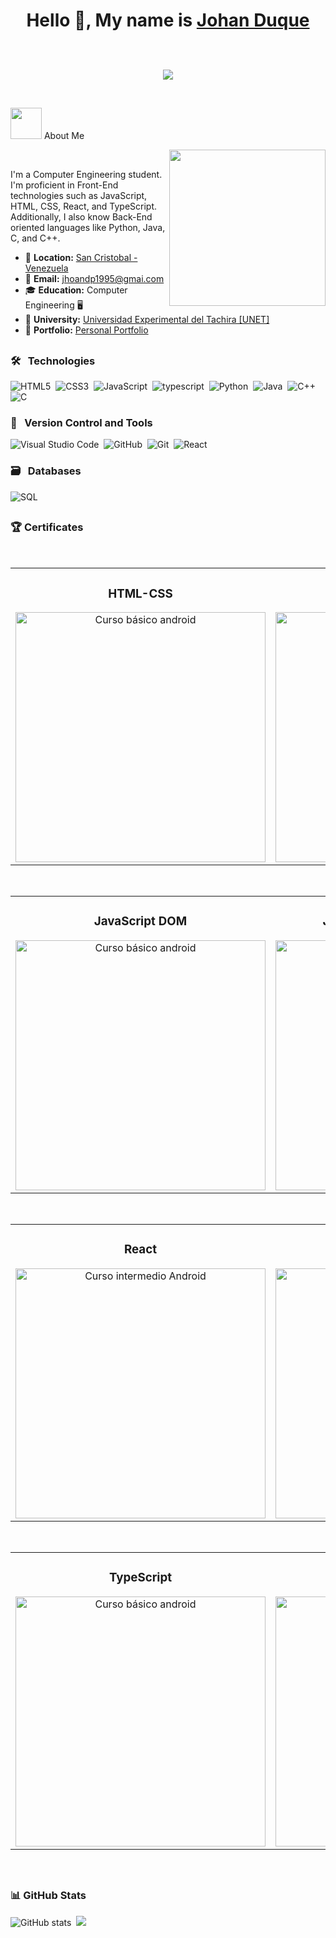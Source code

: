 <h1 align="center"> Hello 👋, My name is <a href="https://www.linkedin.com/in/johan-omar-duque-pereira-05160733a/" target="blank">
Johan Duque</a>  <p align="center">
	<br>
	<a href="https://github.com/Bouaskaoun">
		<img src="https://readme-typing-svg.herokuapp.com?lines=.Estudiante+De+Ingenieria+Informática;Desarrollador+Front-End;Programador&center=true&width=380&height=25">
	</a>
     </p>
</h1> 

<div padding="50px">

<br>
<picture><img src = "https://github.com/7oSkaaa/7oSkaaa/blob/main/Images/about_me.gif?raw=true" width = 50px></picture> About Me

<picture> <img align="right" src="https://github.com/7oSkaaa/7oSkaaa/blob/main/Images/Right_Side.gif?raw=true" width = 250px></picture>

<br>

I'm a Computer Engineering student. I'm proficient in Front-End technologies such as JavaScript, HTML, CSS, React, and TypeScript. Additionally, I also know Back-End oriented languages like Python, Java, C, and C++.

- 📍 **Location:** <a href="https://maps.app.goo.gl/NKgGF7dzM2azMY7j7" target="_blank">San Cristobal - Venezuela</a>   
- 📧 **Email:** [jhoandp1995@gmai.com](mailto:jn.arias@uniandes.edu.co) 
- 🎓 **Education:** Computer Engineering 🖥️
- 🏫 **University:** [Universidad Experimental del Tachira [UNET]](http://www.unet.edu.ve/)
- 💼 **Portfolio:** <a href="https://johan-duque.github.io/Portfolio" target="_blank">Personal Portfolio</a>

## 

### 🛠 &nbsp; Technologies

![HTML5](https://img.shields.io/badge/html5-%23E34F26.svg?style=for-the-badge&logo=html5&logoColor=white)&nbsp;
![CSS3](https://img.shields.io/badge/css3-%231572B6.svg?style=for-the-badge&logo=css3&logoColor=white)&nbsp;
![JavaScript](https://img.shields.io/badge/javascript-%23323330.svg?style=for-the-badge&logo=javascript&logoColor=%23F7DF1E)&nbsp;
![typescript](https://img.shields.io/badge/typescript-0078d7.svg?style=for-the-badge&logo=typescript&logoColor=white)&nbsp;
![Python](https://img.shields.io/badge/python-3670A0?style=for-the-badge&logo=python&logoColor=ffdd54)&nbsp;
![Java](https://img.shields.io/badge/java-%23ED8B00.svg?style=for-the-badge&logo=java&logoColor=white)&nbsp;
![C++](https://img.shields.io/badge/c++-%2300599C.svg?style=for-the-badge&logo=c%2B%2B&logoColor=white)&nbsp;
![C](https://img.shields.io/badge/c-%2300599C.svg?style=for-the-badge&logo=c&logoColor=white)&nbsp;

### 🧰 &nbsp; Version Control and Tools

![Visual Studio Code](https://img.shields.io/badge/Visual%20Studio%20Code-0078d7.svg?style=for-the-badge&logo=visual-studio-code&logoColor=white)&nbsp;
![GitHub](https://img.shields.io/badge/github-%23121011.svg?style=for-the-badge&logo=github&logoColor=white)&nbsp;
![Git](https://img.shields.io/badge/git-%23F05033.svg?style=for-the-badge&logo=git&logoColor=white)&nbsp;
![React](https://img.shields.io/badge/React-21BFC4?style=for-the-badge&logo=React&logoColor=black)

### 🗃 &nbsp; Databases

![SQL](https://img.shields.io/badge/-SQL-005571?style=for-the-badge&logo=elasticsearch)&nbsp;

##

### 🏆 Certificates 

<br>
<table align="center">
<tr>
<td width="50%">
<h3 align="center">HTML-CSS</h3>
<div align="center">
<a href="https://drive.google.com/file/d/1NLBCD85iVefKV5eQWHB1-lliQJLUWaHT/view?usp=drive_link" target="_blank"><img src="https://i.ibb.co/gb046n1k/img.jpg" width="400" alt="Curso básico android"></a>
</div>                                                                                  
</td>

<td width="50%">
<h3 align="center">JavaScript</h3>
<div align="center">                                       
<a href="https://drive.google.com/file/d/1klL4_dY--CeAsX2j67MhmxS4R4VZY-f-/view?usp=drive_link" target="_blank"><img src="https://i.ibb.co/Myg5K0Tt/diploma-javascript.jpg" width="400" alt="Curso arquitectura MVVM"></a>
</div>                                                             
</table>                                                                                 
</div>
<br>

<table align="center">
<tr>
<td width="50%">
<h3 align="center">JavaScript DOM</h3>
<div align="center">
<a href="https://drive.google.com/file/d/1CUIzTRyPYqILETbF4J1CqEkzvenwDBpc/view?usp=drive_link" target="_blank"><img src="https://i.ibb.co/fzDVgsqh/diploma-document-object-model.jpg" width="400" alt="Curso básico android"></a>
</div>
                                                                                      
</td>

<td width="50%">
<h3 align="center">JavaScript Design Patterns</h3>
<div align="center">                                       
<a href="https://drive.google.com/file/d/1ChERtdmWg6raXqH5X-IekiZgoInUksgB/view?usp=drive_link" target="_blank"><img src="https://i.ibb.co/Y9Hpqgt/diploma-patrones-diseno-creacionales.jpg" width="400" alt="Curso arquitectura MVVM"></a>
</div>                                                             
</table>                                                                                 
</div>
<br>

<table align="center">
<tr>
<td width="50%">
<h3 align="center">React</h3>
<div align="center">
<a href="https://drive.google.com/file/d/1w5-6oCTBVBC1Ab978G5wir_ojRNJ2MsF/view?usp=drive_link" target="_blank"><img src="https://i.ibb.co/MDhD5Xpy/diploma-react.jpg" width="400" alt="Curso intermedio Android"></a>
</div>
                                                                                      
</td>       

<td width="50%">
<h3 align="center">English</h3>
<div align="center">
<a href="https://drive.google.com/file/d/1rsr7CggS8qXGCaMxyl5OZ9yXNnCHbIMN/view?usp=drive_link" target="_blank"><img src="https://i.ibb.co/pvcD6CWn/diploma-ingles-a1-principiantes.jpg" width="400" alt="Curso Kotlin Multiplatform"></a>
</div>

</td>  
</table>                                                                                 
</div>
<br>

<table align="center">
<tr>
<td width="50%">
<h3 align="center">TypeScript</h3>
<div align="center">
<a href="https://drive.google.com/file/d/1xYfwNLPV5qX5RZBxDJJmZClnkN0CpiZA/view?usp=drive_link" target="_blank"><img src="https://i.ibb.co/spvStFnz/diploma-typescript-22-page-0001.jpg" width="400" alt="Curso básico android"></a>
</div>
                                                                                      
</td>

<td width="50%">
<h3 align="center">UX Design</h3>
<div align="center">                                       
<a href="https://drive.google.com/file/d/132tzRVnlbYVPGcNwEzf6CzEojv5zwvDf/view?usp=drive_link" target="_blank"><img src="https://i.ibb.co/MxsKgQRP/diploma-diseno-programadores-page-0001.jpg" width="400" alt="Curso arquitectura MVVM"></a>
</div>                                                             
</table>                                                                                 
</div>
<br>

                                                                                      


##

### 📊 GitHub Stats

![GitHub stats](https://readme-stats-git-dependabot-npmandyarne-eddee2-jsncars-projects.vercel.app/api?username=Johan-Duque&show_icons=true&hide_rank=true&custom_title=JsNcAr&theme=radical)&nbsp;
![](https://github-readme-streak-stats.herokuapp.com/?user=Johan-Duque&theme=radical&hide_border=false)&nbsp;

</div>
